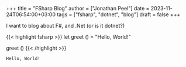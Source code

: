 +++
title = "FSharp Blog"
author = ["Jonathan Peel"]
date = 2023-11-24T06:54:00+03:00
tags = ["fsharp", "dotnet", "blog"]
draft = false
+++

I want to blog about F#, and .Net (or is it dotnet?)

{{< highlight fsharp >}}
let greet () = "Hello, World!"

greet ()
{{< /highlight >}}

```text
Hello, World!
```
